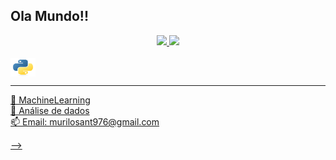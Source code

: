 ## Ola Mundo!!

<div align="center">
  <a href="https://github.com/MuriloSCunha0">
  <img height="180em" src="https://github-readme-stats-sigma-five.vercel.app/api?username=MuriloSCunha0&show_icons=true&theme=dark&include_all_commits=true&count_private=true"/>
  <img height="180em" src="https://github-readme-stats-sigma-five.vercel.app/api/top-langs/?username=MuriloSCunha0&layout=compact&langs_count=7&theme=dark"/>
</div>
<div style="display: inline_block"><br>
  <img align="center" alt="Rafa-Python" height="30" width="40" src="https://raw.githubusercontent.com/devicons/devicon/master/icons/python/python-original.svg">
  </div>
  <hr>
  <div>🔭 MachineLearning</div>
  <div>🌱 Análise de dados </div>
  <div>📫 Email: murilosant976@gmail.com</div>
 
-->
